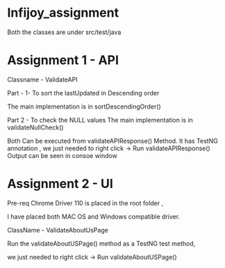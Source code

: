 # Infijoy_assignment

Both the classes are under src/test/java

# Assignment 1 - API

Classname - ValidateAPI

Part - 1- To sort the lastUpdated in Descending order

The main implementation is in sortDescendingOrder()

Part 2 - To check the NULL values
The main implementation is in validateNullCheck()

Both Can be executed from validateAPIResponse() Method.
It has TestNG annotation , we just needed to right click -> Run validateAPIResponse()
Output can be seen in consoe window


# Assignment 2 - UI
Pre-req
Chrome Driver 110 is placed in the root folder ,

I have placed both MAC OS and Windows compatible driver.


ClassName - ValidateAboutUsPage

Run the validateAboutUSPage() method as a TestNG test method,

we just needed to right click -> Run validateAboutUSPage()



